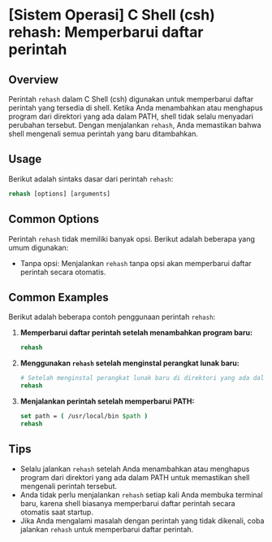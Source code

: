 # [Sistem Operasi] C Shell (csh) rehash: Memperbarui daftar perintah

## Overview
Perintah `rehash` dalam C Shell (csh) digunakan untuk memperbarui daftar perintah yang tersedia di shell. Ketika Anda menambahkan atau menghapus program dari direktori yang ada dalam PATH, shell tidak selalu menyadari perubahan tersebut. Dengan menjalankan `rehash`, Anda memastikan bahwa shell mengenali semua perintah yang baru ditambahkan.

## Usage
Berikut adalah sintaks dasar dari perintah `rehash`:

```csh
rehash [options] [arguments]
```

## Common Options
Perintah `rehash` tidak memiliki banyak opsi. Berikut adalah beberapa yang umum digunakan:

- Tanpa opsi: Menjalankan `rehash` tanpa opsi akan memperbarui daftar perintah secara otomatis.

## Common Examples
Berikut adalah beberapa contoh penggunaan perintah `rehash`:

1. **Memperbarui daftar perintah setelah menambahkan program baru:**
   ```csh
   rehash
   ```

2. **Menggunakan `rehash` setelah menginstal perangkat lunak baru:**
   ```csh
   # Setelah menginstal perangkat lunak baru di direktori yang ada dalam PATH
   rehash
   ```

3. **Menjalankan perintah setelah memperbarui PATH:**
   ```csh
   set path = ( /usr/local/bin $path )
   rehash
   ```

## Tips
- Selalu jalankan `rehash` setelah Anda menambahkan atau menghapus program dari direktori yang ada dalam PATH untuk memastikan shell mengenali perintah tersebut.
- Anda tidak perlu menjalankan `rehash` setiap kali Anda membuka terminal baru, karena shell biasanya memperbarui daftar perintah secara otomatis saat startup.
- Jika Anda mengalami masalah dengan perintah yang tidak dikenali, coba jalankan `rehash` untuk memperbarui daftar perintah.